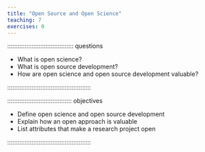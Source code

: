 ```yaml
---
title: "Open Source and Open Science"
teaching: 7
exercises: 0
---
```


:::::::::::::::::::::::::::::::::::::: questions 

- What is open science?
- What is open source development?
- How are open science and open source development valuable?

::::::::::::::::::::::::::::::::::::::::::::::::

::::::::::::::::::::::::::::::::::::: objectives

- Define open science and open source development
- Explain how an open approach is valuable
- List attributes that make a research project open

::::::::::::::::::::::::::::::::::::::::::::::::
